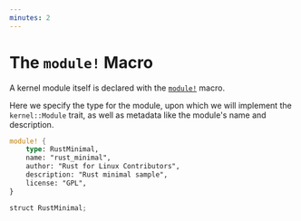 ```yaml
---
minutes: 2
---
```


# The `module!` Macro

A kernel module itself is declared with the
[`module!`](https://rust.docs.kernel.org/macros/macro.module.html) macro.

Here we specify the type for the module, upon which we will implement the
`kernel::Module` trait, as well as metadata like the module's name and
description.

```rust
module! {
    type: RustMinimal,
    name: "rust_minimal",
    author: "Rust for Linux Contributors",
    description: "Rust minimal sample",
    license: "GPL",
}

struct RustMinimal;
```
